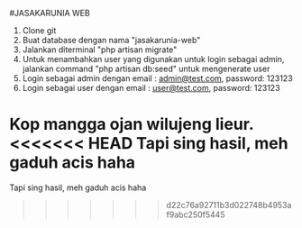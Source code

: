 #JASAKARUNIA WEB
1. Clone git
2. Buat database dengan nama "jasakarunia-web"
3. Jalankan diterminal "php artisan migrate"
4. Untuk menambahkan user yang digunakan untuk login sebagai admin, jalankan command "php artisan db:seed" untuk mengenerate user
5. Login sebagai admin dengan email : admin@test.com, password: 123123
6. Login sebagai user dengan email : user@test.com, password: 123123

Kop mangga ojan wilujeng lieur.
<<<<<<< HEAD
Tapi sing hasil, meh gaduh acis haha 
=======
Tapi sing hasil, meh gaduh acis haha
>>>>>>> d22c76a92711b3d022748b4953af9abc250f5445
